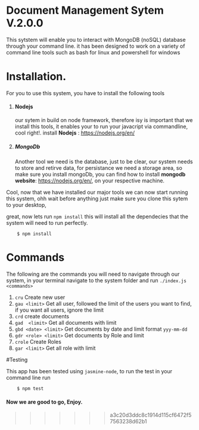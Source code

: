 
# Document Management Sytem V.2.0.0
This sytstem will enable you to interact with MongoDB (noSQL) database through your command line. it has been designed to work on a variety of command line tools such as bash for linux and powershell for windows

# Installation.

For you to use this system, you have to install the  following tools

1. #### Nodejs
    our sytem in build on node framework, therefore isy is important that we install this tools, it enables your to run your javacript via commandline, cool right!. install **Nodejs** : https://nodejs.org/en/

2. ##### MongoDb
    Another tool we need is the database, just to be clear, our system needs to store and retirve data, for persistance we need a storage area, so make sure you install mongoDb, you can find how to install **mongodb website**: https://nodejs.org/en/, on your respective machine.

Cool, now that we have installed our major tools we can now start running this system, ohh wait before anything just make sure you clone this sytem to your desktop,

great, now lets run ` npm install ` this will install all the dependecies that the system will need to run perfectly.
```
    $ npm install
```

# Commands
The following are the  commands you will need to navigate through our system, in your terminal navigate to the system folder and run `./index.js <commands>`

1. `cru` Create new user
2. `gau <limit>` Get all user, followed the limit of the users you want to find, if you want all users, ignore the limit
3. `crd` create documents
4. `gad  <limit>` Get all documents with limit
5. `gbd <date> <limit>` Get documents by date  and limit format `yyy-mm-dd`
6. `gdr <role> <limit>` Get documents by Role and limit
7. `crole` Create Roles
8. `gar <limit>` Get all role with limit

#Testing

This app has been tested using  `jasmine-node`, to run the test in your command line run
```
    $ npm test
```

#### Now we are good to go, Enjoy.
>>>>>>> a3c20d3ddc8c1914d115cf6472f57563238d62b1
